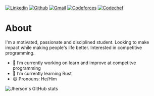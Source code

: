 [![Linkedin](https://img.shields.io/badge/LinkedIn-0077B5?style=for-the-badge&logo=linkedin&logoColor=white)](https://www.linkedin.com/in/jhersonmedina/)
[![Github](https://img.shields.io/badge/GitHub-100000?style=for-the-badge&logo=github&logoColor=white)](https://github.com/JhersonMedina/)
[![Gmail](https://img.shields.io/badge/Gmail-D14836?style=for-the-badge&logo=gmail&logoColor=white)](mailto:jhersonmedina2505@gmail.com)
[![Codeforces](https://img.shields.io/badge/Codeforces-445f9d?style=for-the-badge&logo=Codeforces&logoColor=white)](mailto:jhersonmedina2505@gmail.com)
[![Codechef](https://img.shields.io/badge/Codechef-%23B92B27.svg?&style=for-the-badge&logo=Codechef&logoColor=white)](mailto:jhersonmedina2505@gmail.com)


# About

I'm a motivated, passionate and disciplined student. Looking to make impact while making people's life better. Interested in competitive programming.

- 🔭 I’m currently working on learn and improve at competitve programming
- 🌱 I’m currently learning Rust
- 😄 Pronouns: He/Him

![Jherson's GitHub stats](https://github-readme-stats.vercel.app/api?username=JhersonMedina&show_icons=true&theme=gruvbox)

